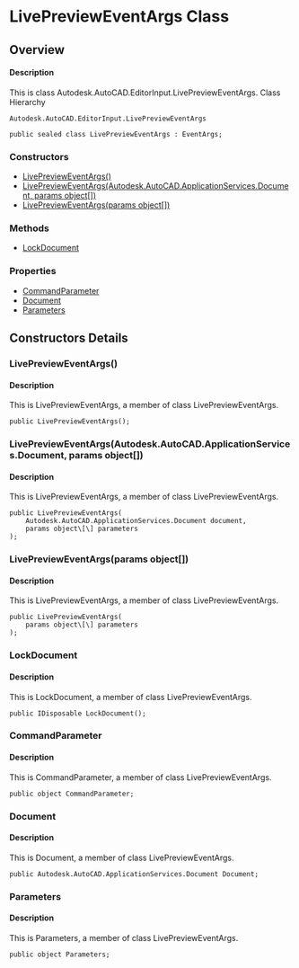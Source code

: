 # LivePreviewEventArgs Class

## Overview

#### Description
This is class Autodesk.AutoCAD.EditorInput.LivePreviewEventArgs.
Class Hierarchy
```text
Autodesk.AutoCAD.EditorInput.LivePreviewEventArgs
```

```text
public sealed class LivePreviewEventArgs : EventArgs;
```

### Constructors

- [LivePreviewEventArgs()](#liveprevieweventargs())
- [LivePreviewEventArgs(Autodesk.AutoCAD.ApplicationServices.Document, params object[])](#liveprevieweventargs(autodesk.autocad.applicationservices.document,-params-object[]))
- [LivePreviewEventArgs(params object[])](#liveprevieweventargs(params-object[]))

### Methods

- [LockDocument](#lockdocument)

### Properties

- [CommandParameter](#commandparameter)
- [Document](#document)
- [Parameters](#parameters)


## Constructors Details

### LivePreviewEventArgs()

#### Description
This is LivePreviewEventArgs, a member of class LivePreviewEventArgs.
```text
public LivePreviewEventArgs();
```

### LivePreviewEventArgs(Autodesk.AutoCAD.ApplicationServices.Document, params object[])

#### Description
This is LivePreviewEventArgs, a member of class LivePreviewEventArgs.
```text
public LivePreviewEventArgs(
    Autodesk.AutoCAD.ApplicationServices.Document document, 
    params object\[\] parameters
);
```

### LivePreviewEventArgs(params object[])

#### Description
This is LivePreviewEventArgs, a member of class LivePreviewEventArgs.
```text
public LivePreviewEventArgs(
    params object\[\] parameters
);
```

### LockDocument

#### Description
This is LockDocument, a member of class LivePreviewEventArgs.
```text
public IDisposable LockDocument();
```

### CommandParameter

#### Description
This is CommandParameter, a member of class LivePreviewEventArgs.
```text
public object CommandParameter;
```

### Document

#### Description
This is Document, a member of class LivePreviewEventArgs.
```text
public Autodesk.AutoCAD.ApplicationServices.Document Document;
```

### Parameters

#### Description
This is Parameters, a member of class LivePreviewEventArgs.
```text
public object Parameters;
```
